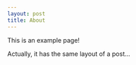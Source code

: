 ```yaml
---
layout: post
title: About
---
```


This is an example page!

Actually, it has the same layout of a post...

